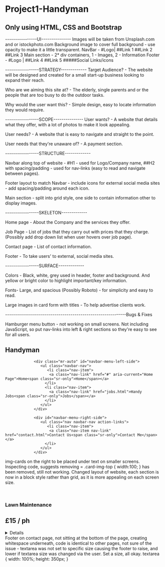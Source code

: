 # Project1-Handyman
Only using HTML, CSS and Bootstrap
-----------------------------------------------------------------------------
----------------UI---------------
Images will be taken from Unsplash.com and or istockphoto.com 
Background image to cover full background - use opacity to make it a little transparent.
NavBar - #Logo|     ##Link 1 ##Link 2 ##Link 3
Main section - 2* div containers, 1 - Images, 2 - Information
Footer - #Logo |    ##Link 4        ##Link 5        #####Social Links/icons


-----------------STRATEGY-------------
Target Audience? - The website will be designed and created for a small start-up business looking to expand their reach.

Who are we aiming this site at? - The elderly, single parents and or the people that are too busy to do the outdoor tasks.

Why would the user want this? - Simple design, easy to locate information they would require.


-----------------SCOPE---------------
User wants? - A website that details what they offer, with a lot of photos to make it look appealing.

User needs? - A website that is easy to navigate and straight to the point.

User needs that they're unaware of? - A payment section.


-----------------STRUCTURE-------------

Navbar along top of website - #H1 - used for Logo/Company name, ##H2 with spacing/padding - used for nav-links (easy to read and navigate between pages). 

Footer layout to match Navbar - include icons for external social media sites - add spacing/padding around each icon.

Main section - split into grid style, one side to contain information other to display images.

-----------------SKELETON-------------

Home page - About the Company and the services they offer.

Job Page - List of jobs that they carry out with prices that they charge. (Possibly add drop down list when user hovers over job page).

Contact page - List of contact information.

Footer - To take users' to external, social media sites.

-----------------SURFACE-------------

Colors - Black, white, grey used in header, footer and background. And yellow or bright color to highlight important/key information.

Fonts- Large, and spacious (Possibly Roboto) - for simplicity and easy to read.

Large images in card form with titles - To help advertise clients work.



-------------------------------------------------------------Bugs & Fixes

Hamburger menu button - not working on small screens. Not including JavaScript, so put nav-links into left & right sections so they're easy to see for all users.
        <nav class="navbar navbar-expand-lg navbar-dark bg-dark container-fluid">
            <span class="navbar-brand"><h1 id="logo">Handyman</h1></span>
            <div class="container">
              <div class="d-flex" id="navbar-menu" style='width: 100%;'>
        
                 <div class="mr-auto" id="navbar-menu-left-side">
                    <ul class="navbar-nav">
                       <li class="nav-item">
                        <a class="nav-link" href="#" aria-current="Home Page">Home<span class="sr-only">Home</span></a>
                      </li>
                      <li class="nav-item">
                        <a class="nav-link" href="jobs.html">Handy Jobs<span class="sr-only">Jobs</span></a>
                      </li>
                    </ul>
                 </div>
        
                 <div id="navbar-menu-right-side">
                    <ul class="nav navbar-nav action-links">
                       <li class="nav-item">
                        <a class="nav-item nav-link" href="contact.html">Contact Us<span class="sr-only">Contact Me</span></a>
                      </li>
                    </ul>
                 </div>

img-cards on the right to be placed under text on smaller screens. Inspecting code, suggests removing = .card-img-top { width:100; } has been removed, still not working. 
Changed layout of website, each section is now in a block style rather than grid, as it is more appealing on each screen size.
    <div class="container-fluid main-section">        
        <div class="row">
          <div class="col col-md-12">
            <div class="job-card">
              <div class="card-header">
                <h3 class="pricing">Lawn Maintenance</h3>
              </div>
              <div class="card-body">
                <h2 class="price-text">£15 / ph</h2>
                <details>Cutting grass, trimming hedges, cutting down small trees &
                  pressure washing patios.</details>
              </div>
            </div>
Footer on contact page, not sitting at the bottom of the page, creating whitespace underneath, code is identical to other pages, not sure of the issue - textarea was not set to specific size causing the footer to raise, and lower if textarea size was changed via the user. Set a size, all okay.
textarea {
  width: 100%;
  height: 350px;
}
